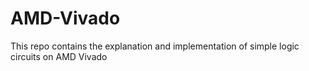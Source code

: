 # AMD-Vivado
This repo contains the explanation and implementation of simple logic circuits on AMD Vivado
